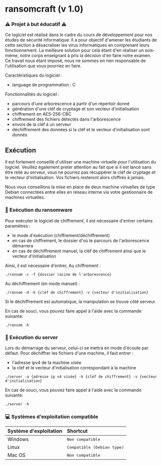 # ransomcraft (v 1.0)
### ⚠️ Projet à but éducatif ⚠️

Ce logiciel est réalisé dans le cadre du cours de développement pour nos études de sécurité informatique. Il a pour objectif d'amener les étudiants de cette section à désacraliser les virus informatiques en comprenant leurs fonctionnement. La meilleure solution pour celà étant d'en réaliser un sois-même, notre corps enseignant à pris la décision d'en faire notre examen. Ce travail nous étant imposé, nous ne sommes en rien responsable de l'utilisation que vous pourriez en faire.

Caractéristiques du logiciel :
 - language de programmation : C

Fonctionnalités du logiciel :
 - parcours d'une arborescence à partir d'un répertoir donné
 - génération d'une cléf de cryptage et son vecteur d'initialisation
 - chiffrement en AES-256-CBC
 - chiffrement des fichiers détectés dans l'arborescence
 - envois de la cléf à un serveur
 - déchiffrement des données si la cléf et le vecteur d'initialisation sont donnés

## Exécution
Il est fortement conseillé d'utiliser une machine virtuelle pour l'utilisation du logiciel. Veuillez également preter attention au fait que si il est lancé sans être relié au serveur, vous ne pourrez pas récuppérer la cléf de cryptage et le vecteur d'initialisation. Vos fichiers resteront alors chiffrés à jamais.

Nous vous conseillons la mise en place de deux machine virtuelles de type Debian connectées entre elles en réseau interne via votre gestionnaire de machines virtuelles.

### 🔐 Exécution du ransomware

Pour exécuter le logiciel de chiffrement, il est nécessaire d'entrer certains paramètres :
 - le mode d'exécution (chiffrement/déchiffrement)
 - en cas de chiffrement, le dossier d'où le parcours de l'arborescence démarrera
 - en cas de déchiffrement manuel, la cléf de chiffrement ainsi que le vecteur d'initialisation

Ainsi, il est nécessaire d'entrer,
Au chiffrement :

```
./ransom -c -f {dossier racine de l'arborescence}
```

Au déchiffrement (en mode manuel) :

```
./ransom -d -k {cléf de chiffrement} -v {vecteur d'initialisation}
```

Si le déchiffrement est automatique, la manipulation se trouve côté serveur.

En cas de souci, vous pouvez faire appel à l'aide avec la commande suivante:

```
./ransom -h
```

### 🚀 Exécution du server

Lors du démarrage du serveur, celui-ci se mettra en mode d'écoute par défaut. 
Pour déchiffrer les fichiers d'une machine, il faut entrer :
 - l'adresse ipv4 de la machine visée
 - la clef et le vecteur d'initialisation correspondant à la machine

```
./server -a {adresse ip v4 visée} -k {cléf de chiffrement} -v {vecteur d'initialisation}
```

En cas de souci, vous pouvez faire appel à l'aide avec la commande suivante:

```
./server -h
```

### 💻 Systèmes d'exploitation compatible

 | Système d'exploitation                      |   Shortcut
 | ------------------------------------------- |:-----------------------------
 | Windows                                     | <kbd>Non compatible</kbd>
 | Linux                                       | <kbd>Compatible (Debian type)</kbd>
 | Mac OS                                      | <kbd>Non compatible</kbd>
